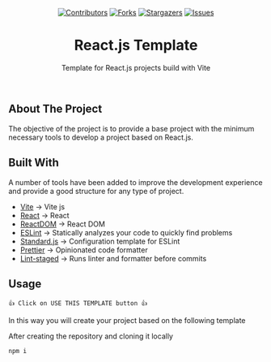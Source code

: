 <div align="center">

<a href="">[![Contributors][contributors-shield]][contributors-url]</a>
<a href="">[![Forks][forks-shield]][forks-url]</a>
<a href="">[![Stargazers][stars-shield]][stars-url]</a>
<a href="">[![Issues][issues-shield]][issues-url]</a>

</div>

<div align="center">
  <h1>React.js Template</h1>
  <p>
    Template for React.js projects build with Vite 
  </p>
  <br />
</div>

<!-- ABOUT -->

## About The Project

The objective of the project is to provide a base project with the minimum necessary tools to develop a project based on React.js.

<!-- BUILT WITH -->

## Built With

A number of tools have been added to improve the development experience and provide a good structure for any type of project.

- [Vite](https://vitejs.dev/) -> Vite js
- [React](https://reactjs.org/) -> React
- [ReactDOM](https://reactjs.org/) -> React DOM
- [ESLint](https://eslint.org/) -> Statically analyzes your code to quickly find problems
- [Standard.js](https://standardjs.com/) -> Configuration template for ESLint
- [Prettier](https://prettier.io/) -> Opinionated code formatter
- [Lint-staged](https://www.npmjs.com/package/lint-staged) -> Runs linter and formatter before commits

<!-- USAGE -->

## Usage

```
👍 Click on USE THIS TEMPLATE button 👍
```

In this way you will create your project based on the following template

After creating the repository and cloning it locally

```
npm i
```

<!-- MARKDOWN LINKS & IMAGES -->
<!-- https://www.markdownguide.org/basic-syntax/#reference-style-links -->

[contributors-shield]: https://img.shields.io/github/contributors/dani16/template-react-vite-project.svg?style=for-the-badge&color=92DCE5
[contributors-url]: https://github.com/dani16/template-react-vite-project/graphs/contributors
[forks-shield]: https://img.shields.io/github/forks/dani16/template-react-vite-project.svg?style=for-the-badge
[forks-url]: https://github.com/dani16/template-react-vite-project/network/members
[stars-shield]: https://img.shields.io/github/stars/dani16/template-react-vite-project.svg?style=for-the-badge
[stars-url]: https://github.com/dani16/template-react-vite-project/stargazers
[issues-shield]: https://img.shields.io/github/issues/dani16/template-react-vite-project.svg?style=for-the-badge
[issues-url]: https://github.com/dani16/template-react-vite-project/issues
[license-shield]: https://img.shields.io/github/license/dani16/template-react-vite-project.svg?style=for-the-badge
[license-url]: https://github.com/learnthisacademy/template-react-vite-project/blob/main/LICENSE
[product-screenshot]: images/screenshot.png
